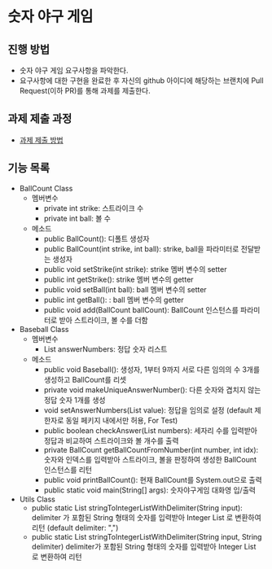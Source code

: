# 숫자 야구 게임
## 진행 방법
* 숫자 야구 게임 요구사항을 파악한다.
* 요구사항에 대한 구현을 완료한 후 자신의 github 아이디에 해당하는 브랜치에 Pull Request(이하 PR)를 통해 과제를 제출한다.

## 과제 제출 과정
* [과제 제출 방법](https://github.com/next-step/nextstep-docs/tree/master/precourse)

## 기능 목록
- BallCount Class
  - 멤버변수
    - private int strike: 스트라이크 수
    - private int ball: 볼 수
  - 메소드
    - public BallCount(): 디폴트 생성자
    - public BallCount(int strike, int ball): strike, ball을 파라미터로 전달받는 생성자
    - public void setStrike(int strike): strike 멤버 변수의 setter
    - public int getStrike(): strike 멤버 변수의 getter
    - public void setBall(int ball): ball 멤버 변수의 setter
    - public int getBall(): : ball 멤버 변수의 getter
    - public void add(BallCount ballCount): BallCount 인스턴스를 파라미터로 받아 스트라이크, 볼 수를 더함
- Baseball Class 
  - 멤버변수
    - List<Integer> answerNumbers: 정답 숫자 리스트
  - 메소드
    - public void Baseball(): 생성자, 1부터 9까지 서로 다른 임의의 수 3개를 생성하고 BallCount를 리셋
    - private void makeUniqueAnswerNumber(): 다른 숫자와 겹치지 않는 정답 숫자 1개를 생성
    - void setAnswerNumbers(List<Integer> value): 정답을 임의로 설정 (default 제한자로 동일 페키지 내에서만 허용, For Test)
    - public boolean checkAnswer(List<Integer> numbers): 세자리 수를 입력받아 정답과 비교하여 스트라이크와 볼 개수를 출력
    - private BallCount getBallCountFromNumber(int number, int idx): 숫자와 인덱스를 입력받아 스트라이크, 볼을 판정하여 생성한 BallCount 인스턴스를 리턴
    - public void printBallCount(): 현재 BallCount를 System.out으로 출력
    - public static void main(String[] args): 숫자야구게임 대화영 입/출력
- Utils Class
  - public static List<Integer> stringToIntegerListWithDelimiter(String input): delimiter 가 포함된 String 형태의 숫자를 입력받아 Integer List 로 변환하여 리턴 (default delimiter: ",")
  - public static List<Integer> stringToIntegerListWithDelimiter(String input, String delimiter) delimiter가 포함된 String 형태의 숫자를 입력받아 Integer List 로 변환하여 리턴

